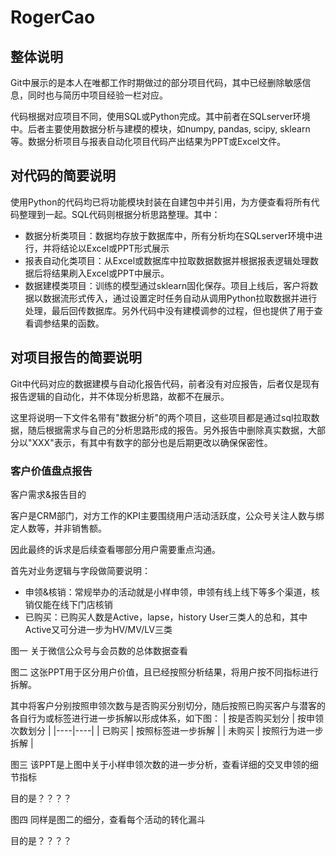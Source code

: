 # RogerCao

## 整体说明
Git中展示的是本人在唯都工作时期做过的部分项目代码，其中已经删除敏感信息，同时也与简历中项目经验一栏对应。

代码根据对应项目不同，使用SQL或Python完成。其中前者在SQLserver环境中。后者主要使用数据分析与建模的模块，如numpy, pandas, scipy, sklearn等。数据分析项目与报表自动化项目代码产出结果为PPT或Excel文件。


## 对代码的简要说明
使用Python的代码均已将功能模块封装在自建包中并引用，为方便查看将所有代码整理到一起。SQL代码则根据分析思路整理。其中：
+ 数据分析类项目：数据均存放于数据库中，所有分析均在SQLserver环境中进行，并将结论以Excel或PPT形式展示
+ 报表自动化类项目：从Excel或数据库中拉取数据数据并根据报表逻辑处理数据后将结果刷入Excel或PPT中展示。
+ 数据建模类项目：训练的模型通过sklearn固化保存。项目上线后，客户将数据以数据流形式传入，通过设置定时任务自动从调用Python拉取数据并进行处理，最后回传数据库。另外代码中没有建模调参的过程，但也提供了用于查看调参结果的函数。

## 对项目报告的简要说明
Git中代码对应的数据建模与自动化报告代码，前者没有对应报告，后者仅是现有报告逻辑的自动化，并不体现分析思路，故都不在展示。

这里将说明一下文件名带有"数据分析"的两个项目，这些项目都是通过sql拉取数据，随后根据需求与自己的分析思路形成的报告。另外报告中删除真实数据，大部分以"XXX"表示，有其中有数字的部分也是后期更改以确保保密性。

### 客户价值盘点报告
客户需求&报告目的

客户是CRM部门，对方工作的KPI主要围绕用户活动活跃度，公众号关注人数与绑定人数等，并非销售额。

因此最终的诉求是后续查看哪部分用户需要重点沟通。

首先对业务逻辑与字段做简要说明：
+ 申领&核销：常规举办的活动就是小样申领，申领有线上线下等多个渠道，核销仅能在线下门店核销
+ 已购买：已购买人数是Active，lapse，history User三类人的总和，其中Active又可分进一步为HV/MV/LV三类

图一
关于微信公众号与会员数的总体数据查看

图二
这张PPT用于区分用户价值，且已经按照分析结果，将用户按不同指标进行拆解。

其中将客户分别按照申领次数与是否购买分别切分，随后按照已购买客户与潜客的各自行为或标签进行进一步拆解以形成体系，如下图：
| 按是否购买划分 | 按申领次数划分 |
|----|----|
| 已购买 | 按照标签进一步拆解 |
| 未购买 | 按照行为进一步拆解 |


图三
该PPT是上图中关于小样申领次数的进一步分析，查看详细的交叉申领的细节指标

目的是？？？？


图四
同样是图二的细分，查看每个活动的转化漏斗

目的是？？？？

